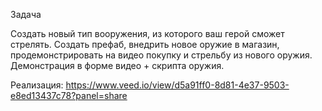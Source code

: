 Задача

Создать новый тип вооружения, из которого ваш герой сможет стрелять.
Создать префаб, внедрить новое оружие в магазин, продемонстрировать на видео покупку и стрельбу из нового оружия.
Демонстрация в форме видео + скрипта оружия.

Реализация: https://www.veed.io/view/d5a91ff0-8d81-4e37-9503-e8ed13437c78?panel=share

